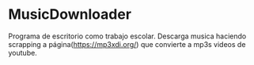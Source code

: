 # MusicDownloader
Programa de escritorio como trabajo escolar. Descarga musica haciendo scrapping a página(https://mp3xdi.org/) que convierte a mp3s videos de youtube.
